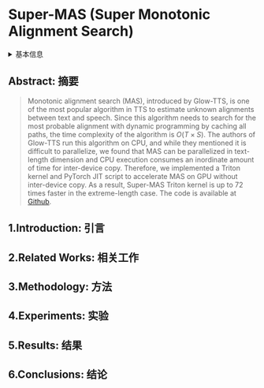 # Super-MAS (Super Monotonic Alignment Search)

<details>
<summary>基本信息</summary>

- 标题: Super Monotonic Alignment Search
- 作者:
  1. Junhyeok Lee (Johns Hopkins University/Supertone Inc.)
  2. Hyeongju Kim (Supertone Inc.)
- 机构:
  1. Johns Hopkins University
  2. Supertone Inc.
- 时间:
  - 预印时间: 2024.09.12 ArXiv v1
  - 更新笔记: 2024.09.14
- 发表:
  - 期刊/会议 
- 链接:
  - [ArXiv](https://arxiv.org/abs/2409.07704)
  - [DOI]()
  - [Github](https://github.com/supertone-inc/super-monotonic-align)
  - [Demo]()
  - [Scholar](https://scholar.google.com/scholar?cluster=)
- 标签:
  - ?
- 页数: 5
- 引用: ?
- 被引: ?
- 数据:
  - ? 
- 对比:
  - ?
- 复现:
  - ?

</details>

## Abstract: 摘要

> Monotonic alignment search (MAS), introduced by Glow-TTS, is one of the most popular algorithm in TTS to estimate unknown alignments between text and speech. Since this algorithm needs to search for the most probable alignment with dynamic programming by caching all paths, the time complexity of the algorithm is $O(T \times S)$. The authors of Glow-TTS run this algorithm on CPU, and while they mentioned it is difficult to parallelize, we found that MAS can be parallelized in text-length dimension and CPU execution consumes an inordinate amount of time for inter-device copy. Therefore, we implemented a Triton kernel and PyTorch JIT script to accelerate MAS on GPU without inter-device copy.
> As a result, Super-MAS Triton kernel is up to 72 times faster in the extreme-length case. The code is available at [Github](https://github.com/supertone-inc/super-monotonic-align).

## 1.Introduction: 引言

## 2.Related Works: 相关工作

## 3.Methodology: 方法

## 4.Experiments: 实验

## 5.Results: 结果

## 6.Conclusions: 结论
